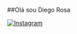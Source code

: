 ##Olá sou Diego Rosa

[![Instagram](https://img.shields.io/badge/Instagram-E4405F?style=for-the-badge&logo=instagram&logoColor=white)](https://www.instagram.com/__.diegor/)
